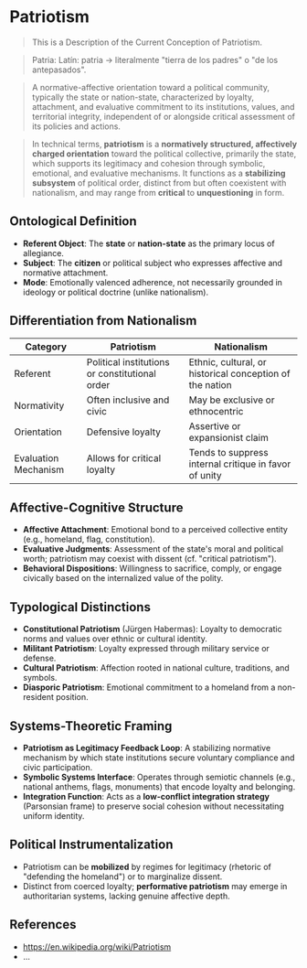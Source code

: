 # Patriotism

> This is a Description of the Current Conception of Patriotism.

> Patria: Latín: patria → literalmente "tierra de los padres" o "de los antepasados".

> A normative-affective orientation toward a political community, typically the state or nation-state, characterized by loyalty, attachment, and evaluative commitment to its institutions, values, and territorial integrity, independent of or alongside critical assessment of its policies and actions.

> In technical terms, **patriotism** is a **normatively structured, affectively charged orientation** toward the political collective, primarily the state, which supports its legitimacy and cohesion through symbolic, emotional, and evaluative mechanisms. It functions as a **stabilizing subsystem** of political order, distinct from but often coexistent with nationalism, and may range from **critical** to **unquestioning** in form.

## **Ontological Definition**

* **Referent Object**: The **state** or **nation-state** as the primary locus of allegiance.
* **Subject**: The **citizen** or political subject who expresses affective and normative attachment.
* **Mode**: Emotionally valenced adherence, not necessarily grounded in ideology or political doctrine (unlike nationalism).

## **Differentiation from Nationalism**

| Category             | Patriotism                                     | Nationalism                                              |
| -------------------- | ---------------------------------------------- | -------------------------------------------------------- |
| Referent             | Political institutions or constitutional order | Ethnic, cultural, or historical conception of the nation |
| Normativity          | Often inclusive and civic                      | May be exclusive or ethnocentric                         |
| Orientation          | Defensive loyalty                              | Assertive or expansionist claim                          |
| Evaluation Mechanism | Allows for critical loyalty                    | Tends to suppress internal critique in favor of unity    |

## **Affective-Cognitive Structure**

* **Affective Attachment**: Emotional bond to a perceived collective entity (e.g., homeland, flag, constitution).
* **Evaluative Judgments**: Assessment of the state's moral and political worth; patriotism may coexist with dissent (cf. "critical patriotism").
* **Behavioral Dispositions**: Willingness to sacrifice, comply, or engage civically based on the internalized value of the polity.

## **Typological Distinctions**

* **Constitutional Patriotism** (Jürgen Habermas): Loyalty to democratic norms and values over ethnic or cultural identity.
* **Militant Patriotism**: Loyalty expressed through military service or defense.
* **Cultural Patriotism**: Affection rooted in national culture, traditions, and symbols.
* **Diasporic Patriotism**: Emotional commitment to a homeland from a non-resident position.

## **Systems-Theoretic Framing**

* **Patriotism as Legitimacy Feedback Loop**: A stabilizing normative mechanism by which state institutions secure voluntary compliance and civic participation.
* **Symbolic Systems Interface**: Operates through semiotic channels (e.g., national anthems, flags, monuments) that encode loyalty and belonging.
* **Integration Function**: Acts as a **low-conflict integration strategy** (Parsonsian frame) to preserve social cohesion without necessitating uniform identity.

## **Political Instrumentalization**

* Patriotism can be **mobilized** by regimes for legitimacy (rhetoric of "defending the homeland") or to marginalize dissent.
* Distinct from coerced loyalty; **performative patriotism** may emerge in authoritarian systems, lacking genuine affective depth.

## References

- https://en.wikipedia.org/wiki/Patriotism
- ...
